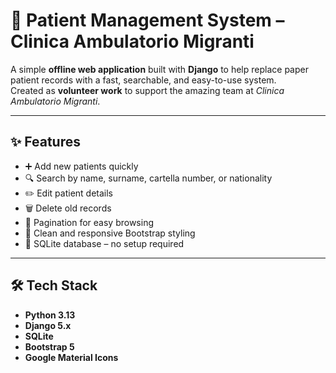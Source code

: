 # 🏥 Patient Management System – Clinica Ambulatorio Migranti

A simple **offline web application** built with **Django** to help replace paper patient records with a fast, searchable, and easy-to-use system.  
Created as **volunteer work** to support the amazing team at *Clinica Ambulatorio Migranti*.

---

## ✨ Features
- ➕ Add new patients quickly
- 🔍 Search by name, surname, cartella number, or nationality
- ✏️ Edit patient details
- 🗑 Delete old records
- 📄 Pagination for easy browsing
- 🎨 Clean and responsive Bootstrap styling
- 💾 SQLite database – no setup required

---

## 🛠 Tech Stack
- **Python 3.13**
- **Django 5.x**
- **SQLite**
- **Bootstrap 5**
- **Google Material Icons**


